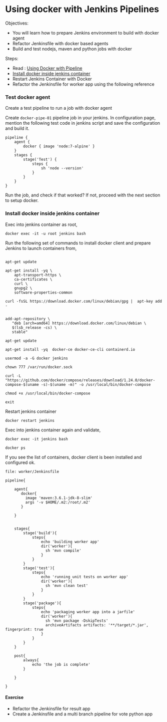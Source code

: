 # Using docker with Jenkins Pipelines

Objectives:

  * You will learn how to prepare Jenkins environment to build with docker agent
  * Refactor Jenkinsfile with   docker based agents
  * Build and test  nodejs, maven and python jobs with docker


Steps:

  * Read : [Using Docker with Pipeline](https://jenkins.io/doc/book/pipeline/docker/)
  * [Install docker inside jenkins container](https://gist.github.com/initcron/feb53b3b8b0e45225dcd1a438768ec81)
  * Restart Jenkins Container with Docker
  * Refactor the Jenkinsfile for worker app using the following reference


### Test docker agent

Create a test pipeline to run a job with docker agent


Create `docker-pipe-01` pipeline job in your jenkins. In configuration page, mention the following test code in jenkins script and save the configuration and build it.
```
pipeline {
    agent {
        docker { image 'node:7-alpine' }
    }
    stages {
        stage('Test') {
            steps {
                sh 'node --version'
            }
        }
    }
}

```   
Run the job, and check if that worked? If not, proceed with the next section to setup docker.

### Install docker inside jenkins container


Exec into jenkins container as root,

```
docker exec -it -u root jenkins bash

```

Run the following set of commands to install docker client and prepare Jenkins to launch containers from,

```

apt-get update

apt-get install -yq \
    apt-transport-https \
    ca-certificates \
    curl \
    gnupg2 \
    software-properties-common

curl -fsSL https://download.docker.com/linux/debian/gpg |  apt-key add -


add-apt-repository \
   "deb [arch=amd64] https://download.docker.com/linux/debian \
   $(lsb_release -cs) \
   stable"

apt-get update

apt-get install -yq  docker-ce docker-ce-cli containerd.io

usermod -a -G docker jenkins

chown 777 /var/run/docker.sock

curl -L "https://github.com/docker/compose/releases/download/1.24.0/docker-compose-$(uname -s)-$(uname -m)" -o /usr/local/bin/docker-compose

chmod +x /usr/local/bin/docker-compose

exit
```

Restart jenkins container

```
docker restart jenkins
```

Exec into jenkins container again and validate,

```
docker exec -it jenkins bash

docker ps

```

If you see the list of containers, docker client is been installed and configured ok.  



`file: worker/Jenkinsfile`


```
pipeline{

    agent{
       docker{
         image 'maven:3.6.1-jdk-8-slim'
         args '-v $HOME/.m2:/root/.m2'
       }

    }


    stages{
        stage('build'){
            steps{
                echo 'building worker app'
                dir('worker'){
                  sh 'mvn compile'
                }
            }
        }
        stage('test'){
            steps{
                echo 'running unit tests on worker app'
                dir('worker'){
                  sh 'mvn clean test'
                }
            }
        }
        stage('package'){
            steps{
                echo 'packaging worker app into a jarfile'
                dir('worker'){
                  sh 'mvn package -DskipTests'
                  archiveArtifacts artifacts: '**/target/*.jar', fingerprint: true
                }
            }
        }
    }

    post{
        always{
            echo 'the job is complete'
        }

    }

}
```


#### Exercise

  * Refactor the Jenkinsfile for result app
  * Create a Jenkinsfile and a multi branch pipeline for vote python app
